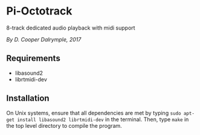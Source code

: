 # Pi-Octotrack

8-track dedicated audio playback with midi support

_By D. Cooper Dalrymple, 2017_

## Requirements

* libasound2
* librtmidi-dev

## Installation

On Unix systems, ensure that all dependencies are met by typing `sudo apt-get install libasound2 librtmidi-dev` in the terminal. Then, type `make` in the top level directory to compile the program.

